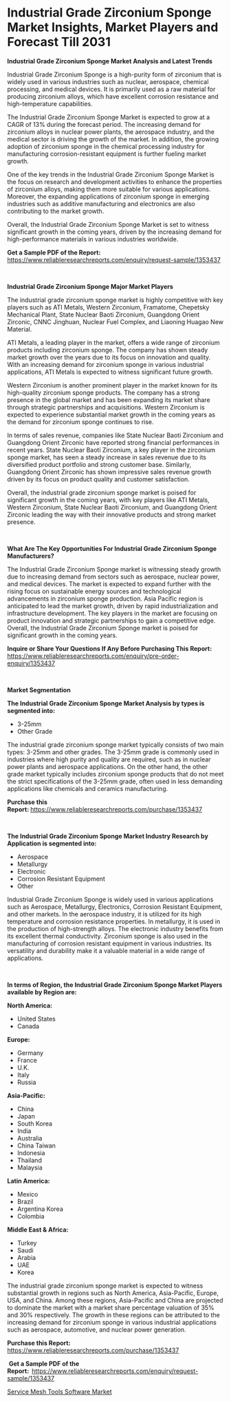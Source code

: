 <p><h1>Industrial Grade Zirconium Sponge Market Insights, Market Players and Forecast Till 2031</h1></p><p><strong>Industrial Grade Zirconium Sponge Market Analysis and Latest Trends</strong></p>
<p><p>Industrial Grade Zirconium Sponge is a high-purity form of zirconium that is widely used in various industries such as nuclear, aerospace, chemical processing, and medical devices. It is primarily used as a raw material for producing zirconium alloys, which have excellent corrosion resistance and high-temperature capabilities.</p><p>The Industrial Grade Zirconium Sponge Market is expected to grow at a CAGR of 13% during the forecast period. The increasing demand for zirconium alloys in nuclear power plants, the aerospace industry, and the medical sector is driving the growth of the market. In addition, the growing adoption of zirconium sponge in the chemical processing industry for manufacturing corrosion-resistant equipment is further fueling market growth.</p><p>One of the key trends in the Industrial Grade Zirconium Sponge Market is the focus on research and development activities to enhance the properties of zirconium alloys, making them more suitable for various applications. Moreover, the expanding applications of zirconium sponge in emerging industries such as additive manufacturing and electronics are also contributing to the market growth.</p><p>Overall, the Industrial Grade Zirconium Sponge Market is set to witness significant growth in the coming years, driven by the increasing demand for high-performance materials in various industries worldwide.</p></p>
<p><strong>Get a Sample PDF of the Report:&nbsp;</strong> <a href="https://www.reliableresearchreports.com/enquiry/request-sample/1353437">https://www.reliableresearchreports.com/enquiry/request-sample/1353437</a></p>
<p>&nbsp;</p>
<p><strong>Industrial Grade Zirconium Sponge Major Market Players</strong></p>
<p><p>The industrial grade zirconium sponge market is highly competitive with key players such as ATI Metals, Western Zirconium, Framatome, Chepetsky Mechanical Plant, State Nuclear Baoti Zirconium, Guangdong Orient Zirconic, CNNC Jinghuan, Nuclear Fuel Complex, and Liaoning Huagao New Material.</p><p>ATI Metals, a leading player in the market, offers a wide range of zirconium products including zirconium sponge. The company has shown steady market growth over the years due to its focus on innovation and quality. With an increasing demand for zirconium sponge in various industrial applications, ATI Metals is expected to witness significant future growth.</p><p>Western Zirconium is another prominent player in the market known for its high-quality zirconium sponge products. The company has a strong presence in the global market and has been expanding its market share through strategic partnerships and acquisitions. Western Zirconium is expected to experience substantial market growth in the coming years as the demand for zirconium sponge continues to rise.</p><p>In terms of sales revenue, companies like State Nuclear Baoti Zirconium and Guangdong Orient Zirconic have reported strong financial performances in recent years. State Nuclear Baoti Zirconium, a key player in the zirconium sponge market, has seen a steady increase in sales revenue due to its diversified product portfolio and strong customer base. Similarly, Guangdong Orient Zirconic has shown impressive sales revenue growth driven by its focus on product quality and customer satisfaction.</p><p>Overall, the industrial grade zirconium sponge market is poised for significant growth in the coming years, with key players like ATI Metals, Western Zirconium, State Nuclear Baoti Zirconium, and Guangdong Orient Zirconic leading the way with their innovative products and strong market presence.</p></p>
<p>&nbsp;</p>
<p><strong>What Are The Key Opportunities For Industrial Grade Zirconium Sponge Manufacturers?</strong></p>
<p><p>The Industrial Grade Zirconium Sponge market is witnessing steady growth due to increasing demand from sectors such as aerospace, nuclear power, and medical devices. The market is expected to expand further with the rising focus on sustainable energy sources and technological advancements in zirconium sponge production. Asia Pacific region is anticipated to lead the market growth, driven by rapid industrialization and infrastructure development. The key players in the market are focusing on product innovation and strategic partnerships to gain a competitive edge. Overall, the Industrial Grade Zirconium Sponge market is poised for significant growth in the coming years.</p></p>
<p><strong>Inquire or Share Your Questions If Any Before Purchasing This Report:</strong> <a href="https://www.reliableresearchreports.com/enquiry/pre-order-enquiry/1353437">https://www.reliableresearchreports.com/enquiry/pre-order-enquiry/1353437</a></p>
<p>&nbsp;</p>
<p><strong>Market Segmentation</strong></p>
<p><strong>The Industrial Grade Zirconium Sponge Market Analysis by types is segmented into:</strong></p>
<p><ul><li>3-25mm</li><li>Other Grade</li></ul></p>
<p><p>The industrial grade zirconium sponge market typically consists of two main types: 3-25mm and other grades. The 3-25mm grade is commonly used in industries where high purity and quality are required, such as in nuclear power plants and aerospace applications. On the other hand, the other grade market typically includes zirconium sponge products that do not meet the strict specifications of the 3-25mm grade, often used in less demanding applications like chemicals and ceramics manufacturing.</p></p>
<p><strong>Purchase this Report:&nbsp;</strong><a href="https://www.reliableresearchreports.com/purchase/1353437">https://www.reliableresearchreports.com/purchase/1353437</a></p>
<p>&nbsp;</p>
<p><strong>The Industrial Grade Zirconium Sponge Market Industry Research by Application is segmented into:</strong></p>
<p><ul><li>Aerospace</li><li>Metallurgy</li><li>Electronic</li><li>Corrosion Resistant Equipment</li><li>Other</li></ul></p>
<p><p>Industrial Grade Zirconium Sponge is widely used in various applications such as Aerospace, Metallurgy, Electronics, Corrosion Resistant Equipment, and other markets. In the aerospace industry, it is utilized for its high temperature and corrosion resistance properties. In metallurgy, it is used in the production of high-strength alloys. The electronic industry benefits from its excellent thermal conductivity. Zirconium sponge is also used in the manufacturing of corrosion resistant equipment in various industries. Its versatility and durability make it a valuable material in a wide range of applications.</p></p>
<p>&nbsp;</p>
<p><strong>In terms of Region, the Industrial Grade Zirconium Sponge Market Players available by Region are:</strong></p>
<p>
    <p> <strong> North America: </strong>
        <ul>
            <li>United States</li>
            <li>Canada</li>
        </ul>
        </p> 
    <p> <strong> Europe: </strong>
        <ul>
            <li>Germany</li>
            <li>France</li>
            <li>U.K.</li>
            <li>Italy</li>
            <li>Russia</li>
        </ul>
        </p> 
    <p> <strong> Asia-Pacific: </strong>
        <ul>
            <li>China</li>
            <li>Japan</li>
            <li>South Korea</li>
            <li>India</li>
            <li>Australia</li>
            <li>China Taiwan</li>
            <li>Indonesia</li>
            <li>Thailand</li>
            <li>Malaysia</li>
        </ul>
        </p> 
    <p> <strong> Latin America: </strong>
        <ul>
            <li>Mexico</li>
            <li>Brazil</li>
            <li>Argentina Korea</li>
            <li>Colombia</li>
        </ul>
        </p> 
    <p> <strong> Middle East & Africa: </strong>
        <ul>
            <li>Turkey</li>
            <li>Saudi</li>
            <li>Arabia</li>
            <li>UAE</li>
            <li>Korea</li>
        </ul>
    </p>
    </p>
<p><p>The industrial grade zirconium sponge market is expected to witness substantial growth in regions such as North America, Asia-Pacific, Europe, USA, and China. Among these regions, Asia-Pacific and China are projected to dominate the market with a market share percentage valuation of 35% and 30% respectively. The growth in these regions can be attributed to the increasing demand for zirconium sponge in various industrial applications such as aerospace, automotive, and nuclear power generation.</p></p>
<p><strong>Purchase this Report: </strong><a href="https://www.reliableresearchreports.com/purchase/1353437">https://www.reliableresearchreports.com/purchase/1353437</a></p>
<p>&nbsp;<strong>Get a Sample PDF of the Report:&nbsp;&nbsp;</strong><a href="https://www.reliableresearchreports.com/enquiry/request-sample/1353437">https://www.reliableresearchreports.com/enquiry/request-sample/1353437</a></p>
<p><strong></strong></p>
<p><p><a href="https://gamy-alyssum-396.notion.site/Service-Mesh-Tools-Software-Market-Size-2024-2031-Global-Industrial-Analysis-Key-Geographical-Reg-471f26993d8f45d491104b9ca9e2e9ec">Service Mesh Tools Software Market</a></p></p>
